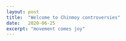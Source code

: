 ```yaml
---
layout: post
title:  "Welcome to Chinmoy controversies"
date:   2020-06-25
excerpt: "movement comes joy"
---
```


